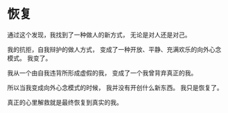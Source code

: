 # 恢复

通过这个发现，我找到了一种做人的新方式，
无论是对人还是对己。

我的抗拒，自我辩护的做人方式，
变成了一种开放、平静、充满欢乐的向外心念模式。
我变了。

我从一个由自我违背所形成虚假的我，
变成了一个我曾背弃真正的我。

所以当我变成向外心念模式的时候，
我并没有开创什么新东西。
我只是恢复了。

真正的心里解救就是最终恢复到真实的我。